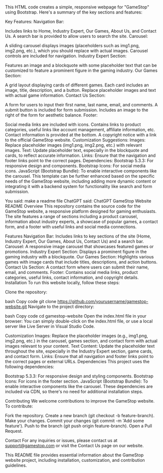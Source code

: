 This HTML code creates a simple, responsive webpage for "GameStop" using Bootstrap. Here's a summary of the key sections and features:

Key Features:
Navigation Bar:

Includes links to Home, Industry Expert, Our Games, About Us, and Contact Us.
A search bar is provided to allow users to search the site.
Carousel:

A sliding carousel displays images (placeholders such as img1.png, img2.png, etc.), which you should replace with actual images.
Carousel controls are included for navigation.
Industry Expert Section:

Features an image and a blockquote with some placeholder text that can be customized to feature a prominent figure in the gaming industry.
Our Games Section:

A grid layout displaying cards of different games. Each card includes an image, title, description, and a button.
Replace placeholder images and text with actual game information.
Contact Us Section:

A form for users to input their first name, last name, email, and comments.
A submit button is included for form submission.
Includes an image to the right of the form for aesthetic balance.
Footer:

Social media links are included with icons.
Contains links to product categories, useful links like account management, affiliate information, etc.
Contact information is provided at the bottom.
A copyright notice with a link to the official GameStop website.
Customization Suggestions:
Images: Replace placeholder images (img1.png, img2.png, etc.) with relevant images.
Text: Update placeholder text, especially in the blockquote and cards, to reflect accurate information.
Links: Ensure that the navigation and footer links point to the correct pages.
Dependencies:
Bootstrap 5.3.3: For responsive design and components.
Bootstrap Icons: For social media icons.
JavaScript (Bootstrap Bundle): To enable interactive components like the carousel.
This template can be further enhanced based on the specific needs of the GameStop website, including adding more dynamic content or integrating it with a backend system for functionality like search and form submission.





You said:
make a readme file
ChatGPT said:
ChatGPT
GameStop Website README
Overview
This repository contains the source code for the GameStop website, a responsive platform designed for gaming enthusiasts. The site features a range of sections including a product carousel, information about industry experts, a showcase of popular games, a contact form, and a footer with useful links and social media connections.

Features
Navigation Bar: Includes links to key sections of the site (Home, Industry Expert, Our Games, About Us, Contact Us) and a search bar.
Carousel: A responsive image carousel that showcases featured games or promotions.
Industry Expert Section: Displays a prominent figure in the gaming industry with a blockquote.
Our Games Section: Highlights various games with image cards that include titles, descriptions, and action buttons.
Contact Us Section: A contact form where users can submit their name, email, and comments.
Footer: Contains social media links, product categories, useful links, contact information, and copyright details.
Installation
To run this website locally, follow these steps:

Clone the repository:

bash
Copy code
git clone https://github.com/yourusername/gamestop-website.git
Navigate to the project directory:

bash
Copy code
cd gamestop-website
Open the index.html file in your browser:
You can simply double-click on the index.html file, or use a local server like Live Server in Visual Studio Code.

Customization
Images: Replace the placeholder images (e.g., img1.png, img2.png, etc.) in the carousel, games section, and contact form with actual images relevant to your content.
Text Content: Update the placeholder text throughout the site, especially in the Industry Expert section, game cards, and contact form.
Links: Ensure that all navigation and footer links point to the correct pages or external URLs.
Dependencies
This project uses the following dependencies:

Bootstrap 5.3.3: For responsive design and styling components.
Bootstrap Icons: For icons in the footer section.
JavaScript (Bootstrap Bundle): To enable interactive components like the carousel.
These dependencies are included via CDN, so there's no need for additional installation steps.

Contributing
We welcome contributions to improve the GameStop website. To contribute:

Fork the repository.
Create a new branch (git checkout -b feature-branch).
Make your changes.
Commit your changes (git commit -m 'Add some feature').
Push to the branch (git push origin feature-branch).
Open a Pull Request.


Contact
For any inquiries or issues, please contact us at support@gamestop.com or visit the Contact Us page on our website.

This README file provides essential information about the GameStop website project, including installation, customization, and contribution guidelines.
